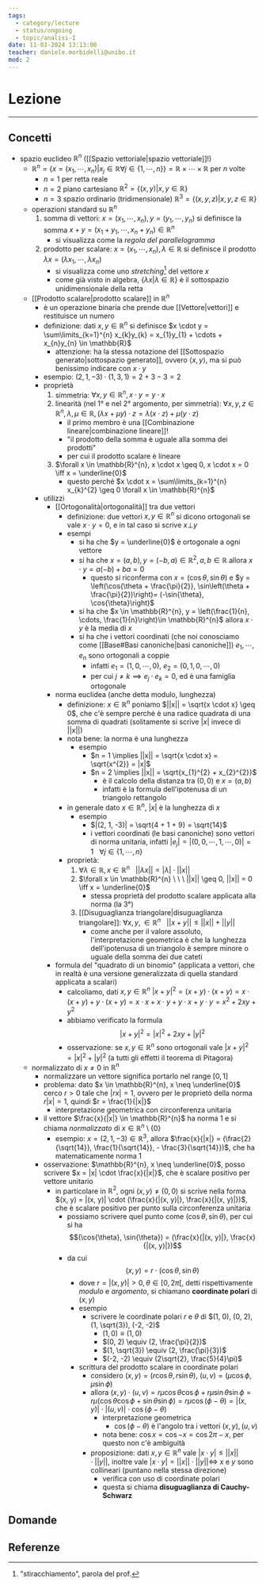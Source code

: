 ```yaml
---
tags:
  - category/lecture
  - status/ongoing
  - topic/analisi-I
date: 11-03-2024 13:13:00
teacher: daniele.morbidelli@unibo.it
mod: 2
---
```

# Lezione
---
## Concetti
- spazio euclideo $\mathbb{R}^{n}$ ([[Spazio vettoriale|spazio vettoriale]]!)
	- $\mathbb{R}^{n} = \{x = (x_{1}, \cdots, x_{n}) | x_{j} \in \mathbb{R} \forall j \in \{1, \cdots, n\}\} = \mathbb{R} \times \cdots \times \mathbb{R}$ per $n$ volte
		- $n = 1$ per retta reale
		- $n=2$ piano cartesiano $\mathbb{R}^{2} = \{(x, y) | x, y \in \mathbb{R}\}$
		- $n=3$ spazio ordinario (tridimensionale) $\mathbb{R}^{3} = \{(x, y, z) | x, y, z \in \mathbb{R}\}$
	- operazioni standard su $\mathbb{R}^{n}$
		1. somma di vettori: $x = (x_{1}, \cdots, x_{n}), y = (y_{1}, \cdots, y_{n})$ si definisce la somma $x+y = (x_{1}+y_{1}, \cdots, x_{n}+y_{n}) \in \mathbb{R}^{n}$
			- si visualizza come la _regola del parallelogramma_
		2. prodotto per scalare: $x = (x_{1}, \cdots, x_{n}), \lambda \in \mathbb{R}$ si definisce il prodotto $\lambda x = (\lambda x_{1}, \cdots, \lambda x_{n})$
			- si visualizza come uno _stretching_[^1] del vettore $x$
			- come già visto in algebra, $\{\lambda x | \lambda \in \mathbb{R}\}$ è il sottospazio unidimensionale della retta
	- [[Prodotto scalare|prodotto scalare]] in $\mathbb{R}^{n}$
		- è un operazione binaria che prende due [[Vettore|vettori]] e restituisce un numero
		- definizione: dati $x, y \in \mathbb{R}^{n}$ si definisce $x \cdot y = \sum\limits_{k=1}^{n} x_{k}y_{k} = x_{1}y_{1} + \cdots + x_{n}y_{n} \in \mathbb{R}$
			- attenzione: ha la stessa notazione del [[Sottospazio generato|sottospazio generato]], ovvero $\langle x, y \rangle$, ma si può benissimo indicare con $x \cdot y$
		- esempio: $(2, 1, -3) \cdot (1, 3, 1) = 2 + 3 - 3 = 2$
		- proprietà
			1. simmetria: $\forall x, y \in \mathbb{R}^{n}, x \cdot y = y \cdot x$
			2. linearità (nel 1° e nel 2° argomento, per simmetria): $\forall x, y, z \in \mathbb{R}^{n}, \lambda, \mu \in \mathbb{R}, (\lambda x + \mu y) \cdot z = \lambda (x \cdot z) + \mu (y \cdot z)$
				- il primo membro è una [[Combinazione lineare|combinazione lineare]]!
				- "il prodotto della somma è uguale alla somma dei prodotti"
				- per cui il prodotto scalare è lineare
			3. $\forall x \in \mathbb{R}^{n}, x \cdot x \geq 0, x \cdot x = 0 \iff x = \underline{0}$
				- questo perché $x \cdot x = \sum\limits_{k=1}^{n} x_{k}^{2} \geq 0 \forall x \in \mathbb{R}^{n}$
		- utilizzi
			- [[Ortogonalità|ortogonalità]] tra due vettori
				- definizione: due vettori $x, y \in \mathbb{R}^{n}$ si dicono ortogonali se vale $x \cdot y = 0$, e in tal caso si scrive $x \bot y$
				- esempi
					- si ha che $y = \underline{0}$ è ortogonale a ogni vettore
					- si ha che $x = (a, b), y = (-b, a) \in \mathbb{R}^{2}, a, b \in \mathbb{R}$ allora $x \cdot y = a(-b) + ba = 0$
						- questo si riconferma con $x = (\cos{\theta}, \sin{\theta})$ e $y = \left(\cos{\theta + \frac{\pi}{2}}, \sin\left(\theta + \frac{\pi}{2})\right)= (-\sin{\theta}, \cos{\theta}\right)$
					- si ha che $x \in \mathbb{R}^{n}, y = \left(\frac{1}{n}, \cdots, \frac{1}{n}\right)\in \mathbb{R}^{n}$ allora $x \cdot y$ è la media di $x$
					- si ha che i vettori coordinati (che noi conosciamo come [[Base#Basi canoniche|basi canoniche]]) $e_{1}, \cdots, e_{n}$ sono ortogonali a coppie
						- infatti $e_{1} = (1, 0, \cdots, 0)$, $e_{2} = (0, 1, 0, \cdots, 0)$
						- per cui $j \neq k \implies e_{j} \cdot e_{k} = 0$, ed è una famiglia ortogonale
			- norma euclidea (anche detta modulo, lunghezza)
				- definizione: $x \in \mathbb{R}^{n}$ poniamo $||x|| = \sqrt{x \cdot x} \geq 0$, che c'è sempre perché è una radice quadrata di una somma di quadrati (solitamente si scrive $|x|$ invece di $||x||$)
				- nota bene: la norma è una lunghezza
					- esempio
						- $n = 1 \implies ||x|| = \sqrt{x \cdot x} = \sqrt{x^{2}} = |x|$
						- $n = 2 \implies ||x|| = \sqrt{x_{1}^{2} + x_{2}^{2}}$
							- è il calcolo della distanza tra $(0, 0)$ e $x = (a, b)$
							- infatti è la formula dell'ipotenusa di un triangolo rettangolo
				- in generale dato $x \in \mathbb{R}^{n}$, $|x|$ è la lunghezza di $x$
					- esempio
						- $|(2, 1, -3)| = \sqrt{4 + 1 + 9} = \sqrt{14}$
						- i vettori coordinati (le basi canoniche) sono vettori di norma unitaria, infatti $|e_{j}| = |(0, 0, \cdots, 1, \cdots, 0)| = 1 \ \ \ \forall j \in \{1, \cdots, n\}$
				- proprietà:
					1. $\forall \lambda \in \mathbb{R}, x \in \mathbb{R}^{n} \ \ \ ||\lambda x|| = |\lambda| \cdot ||x||$
					2. $\forall x \in \mathbb{R}^{n} \ \ \ ||x|| \geq 0, ||x|| = 0 \iff x = \underline{0}$
						- stessa proprietà del prodotto scalare applicata alla norma (la 3°)
					3. [[Disuguaglianza triangolare|disuguaglianza triangolare]]: $\forall x, y, \in \mathbb{R}^{n} \ \ \ ||x + y|| \leq ||x|| + ||y||$
						- come anche per il valore assoluto, l'interpretazione geometrica è che la lunghezza dell'ipotenusa di un triangolo è sempre minore o uguale della somma dei due cateti
			- formula del "quadrato di un binomio" (applicata a vettori, che in realtà è una versione generalizzata di quella standard applicata a scalari)
				- calcoliamo, dati $x, y \in \mathbb{R}^{n}$ $|x + y|^{2} = (x+y) \cdot (x+y) = x \cdot (x+y) + y \cdot (x+y) = x \cdot x + x \cdot y + y \cdot x + y \cdot y = x^{2} + 2xy + y^{2}$
				- abbiamo verificato la formula $$|x+y|^{2} = |x|^{2} + 2xy + |y|^{2}$$
				- osservazione: se $x, y \in \mathbb{R}^{n}$ sono ortogonali vale $|x+y|^{2} = |x|^{2} + |y|^{2}$ (a tutti gli effetti il teorema di Pitagora)
	- normalizzato di $x \neq 0$ in $\mathbb{R}^{n}$
		- normalizzare un vettore significa portarlo nel range $[0, 1]$
		- problema: dato $x \in \mathbb{R}^{n}, x \neq \underline{0}$ cerco $r > 0$ tale che $|rx| = 1$, ovvero per le proprietò della norma $r |x| = 1$, quindi $r = \frac{1}{|x|}$
			- interpretazione geometrica con circonferenza unitaria
		- il vettore $\frac{x}{|x|} \in \mathbb{R}^{n}$ ha norma 1 e si chiama _normalizzato_ di $x \in \mathbb{R}^{n} \setminus \{0\}$
			- esempio: $x = (2, 1, -3) \in \mathbb{R}^{3}$, allora $\frac{x}{|x|} = (\frac{2}{\sqrt{14}}, \frac{1}{\sqrt{14}}, - \frac{3}{\sqrt{14}})$, che ha matematicamente norma 1
		- osservazione: $\mathbb{R}^{n}, x \neq \underline{0}$, posso scrivere $x = |x| \cdot \frac{x}{|x|}$, che è scalare positivo per vettore unitario
			- in particolare in $\mathbb{R}^{2}$, ogni $(x, y) \neq (0, 0)$ si scrive nella forma $(x, y) = |(x, y)| \cdot (\frac{x}{|(x, y)|}, \frac{x}{|(x, y)|})$, che è scalare positivo per punto sulla circonferenza unitaria
				- possiamo scrivere quel punto come $(\cos{\theta}, \sin{\theta})$, per cui si ha $$(\cos{\theta}, \sin{\theta}) = (\frac{x}{|(x, y)|}, \frac{x}{|(x, y)|})$$
				- da cui $$(x, y) = r \cdot (\cos{\theta}, \sin{\theta})$$
					- dove $r = |(x, y)| > 0, \theta \in [0, 2 \pi[$, detti rispettivamente _modulo_ e _argomento_, si chiamano **coordinate polari** di $(x, y)$
					- esempio
						- scrivere le coordinate polari $r$ e $\theta$ di $(1, 0), (0, 2), (1, \sqrt{3}), (-2, -2)$
							- $(1, 0) \equiv (1, 0)$
							- $(0, 2) \equiv (2, \frac{\pi}{2})$
							- $(1, \sqrt{3}) \equiv (2, \frac{\pi}{3})$
							- $(-2, -2) \equiv (2\sqrt{2}, \frac{5}{4}\pi)$
					- scrittura del prodotto scalare in coordinate polari
						- considero $(x, y) = (r\cos{\theta}, r\sin{\theta})$, $(u, v) = (\mu \cos{\phi}, \mu \sin{\phi})$
						- allora $(x, y) \cdot (u, v) = r \mu \cos{\theta}\cos{\phi} + r \mu \sin{\theta}\sin{\phi} = r \mu (\cos{\theta}\cos{\phi} + \sin{\theta}\sin{\phi}) = r \mu \cos(\phi - \theta) = |(x, y)| \cdot |(u, v)| \cdot \cos(\phi - \theta)$
							- interpretazione geometrica
								- $\cos(\phi - \theta)$ è l'angolo tra i vettori $(x, y), (u, v)$
							- nota bene: $\cos{x} = \cos{-x} = \cos{2 \pi - x}$, per questo non c'è ambiguità
						- proposizione: dati $x, y \in \mathbb{R}^{n}$ vale $|x \cdot y| \leq ||x|| \cdot ||y||$, inoltre vale $|x \cdot y| = ||x|| \cdot ||y|| \iff$ $x$ e $y$ sono collineari (puntano nella stessa direzione)
							- verifica con uso di coordinate polari
							- questa si chiama **disuguaglianza di Cauchy-Schwarz**

## Domande

## Referenze
[^1]: "stiracchiamento", parola del prof.
